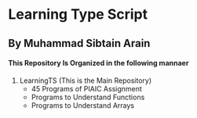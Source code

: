 # Learning Type Script
## By Muhammad Sibtain Arain


#### This Repository Is Organized in the following mannaer

1. LearningTS (This is the Main Repository)
   - 45 Programs of PIAIC Assignment
   - Programs to Understand Functions
   - Programs to Understand Arrays

